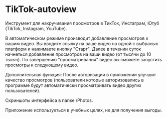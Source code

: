 # TikTok-autoview
Инструмент для накручивания просмотров в ТикТок, Инстаграм, Ютуб (TikTok, Instagram, YouTube).

В автоматическом режиме производит добавление просмотров к вашим видео. Вы вводите ссылку на ваше видео на одной с выбраных платформ и нажимаете кнопку "Старт". Далее в течении суток начнеться добавление просмотров на ваши видео (от тысячи до 10 тысяч). По завершению "просматривания" видео вы сможете запустить просмотры к следующему видео.

Дополнительная функция: После авторизации в приложении улучшит качество просмотров (пользователи которые авторизовались в программе будут автоматически просматривать видео других пользователей).

Скриншоты интерфейса в папке /Photos.

Приложение используеться в учебных целях, не для получения выгоды.
